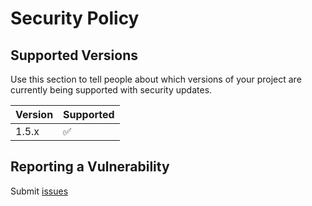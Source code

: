 # Security Policy

## Supported Versions

Use this section to tell people about which versions of your project are
currently being supported with security updates.

| Version | Supported          |
| ------- | ------------------ |
| 1.5.x   | :white_check_mark: |


## Reporting a Vulnerability

Submit [issues](https://github.com/zishang520/engine.io/issues)
